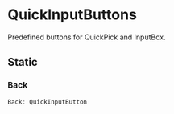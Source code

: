 # QuickInputButtons

Predefined buttons for QuickPick and InputBox.

## Static

### Back

```typescript
Back: QuickInputButton
```

[QuickInputButton]: QuickInputButton.md
